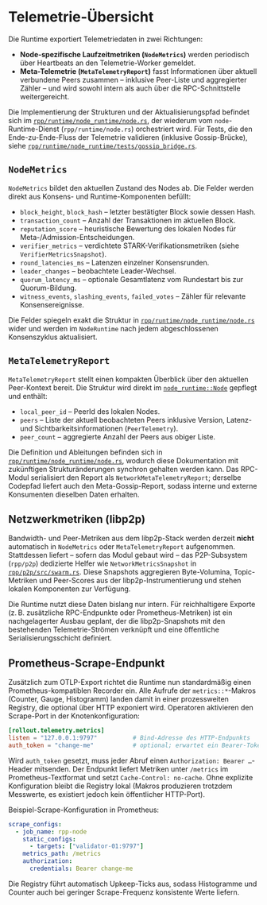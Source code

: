 # Telemetrie-Übersicht

Die Runtime exportiert Telemetriedaten in zwei Richtungen:

* **Node-spezifische Laufzeitmetriken (`NodeMetrics`)** werden periodisch über Heartbeats
  an den Telemetrie-Worker gemeldet.
* **Meta-Telemetrie (`MetaTelemetryReport`)** fasst Informationen über aktuell verbundene
  Peers zusammen – inklusive Peer-Liste und aggregierter Zähler – und wird sowohl intern
  als auch über die RPC-Schnittstelle weitergereicht.

Die Implementierung der Strukturen und der Aktualisierungspfad befindet sich im
[`rpp/runtime/node_runtime/node.rs`](../rpp/runtime/node_runtime/node.rs), der wiederum vom
`node`-Runtime-Dienst (`rpp/runtime/node.rs`) orchestriert wird. Für Tests, die den
Ende-zu-Ende-Fluss der Telemetrie validieren (inklusive Gossip-Brücke), siehe
[`rpp/runtime/node_runtime/tests/gossip_bridge.rs`](../rpp/runtime/node_runtime/tests/gossip_bridge.rs).

## `NodeMetrics`

`NodeMetrics` bildet den aktuellen Zustand des Nodes ab. Die Felder werden direkt aus
Konsens- und Runtime-Komponenten befüllt:

* `block_height`, `block_hash` – letzter bestätigter Block sowie dessen Hash.
* `transaction_count` – Anzahl der Transaktionen im aktuellen Block.
* `reputation_score` – heuristische Bewertung des lokalen Nodes für Meta-/Admission-Entscheidungen.
* `verifier_metrics` – verdichtete STARK-Verifikationsmetriken (siehe `VerifierMetricsSnapshot`).
* `round_latencies_ms` – Latenzen einzelner Konsensrunden.
* `leader_changes` – beobachtete Leader-Wechsel.
* `quorum_latency_ms` – optionale Gesamtlatenz vom Rundestart bis zur Quorum-Bildung.
* `witness_events`, `slashing_events`, `failed_votes` – Zähler für relevante Konsensereignisse.

Die Felder spiegeln exakt die Struktur in
[`rpp/runtime/node_runtime/node.rs`](../rpp/runtime/node_runtime/node.rs) wider und werden im
`NodeRuntime` nach jedem abgeschlossenen Konsenszyklus aktualisiert.

## `MetaTelemetryReport`

`MetaTelemetryReport` stellt einen kompakten Überblick über den aktuellen Peer-Kontext
bereit. Die Struktur wird direkt im
[`node_runtime::Node`](../rpp/runtime/node_runtime/node.rs) gepflegt und enthält:

* `local_peer_id` – PeerId des lokalen Nodes.
* `peers` – Liste der aktuell beobachteten Peers inklusive Version, Latenz- und
  Sichtbarkeitsinformationen (`PeerTelemetry`).
* `peer_count` – aggregierte Anzahl der Peers aus obiger Liste.

Die Definition und Ableitungen befinden sich in
[`rpp/runtime/node_runtime/node.rs`](../rpp/runtime/node_runtime/node.rs), wodurch diese
Dokumentation mit zukünftigen Strukturänderungen synchron gehalten werden kann. Das
RPC-Modul serialisiert den Report als `NetworkMetaTelemetryReport`; derselbe Codepfad
liefert auch den Meta-Gossip-Report, sodass interne und externe Konsumenten dieselben Daten
erhalten.

## Netzwerkmetriken (libp2p)

Bandwidth- und Peer-Metriken aus dem libp2p-Stack werden derzeit **nicht** automatisch in
`NodeMetrics` oder `MetaTelemetryReport` aufgenommen. Stattdessen liefert – sofern das Modul
gebaut wird – das P2P-Subsystem (`rpp/p2p`) dedizierte Helfer wie
`NetworkMetricsSnapshot` in [`rpp/p2p/src/swarm.rs`](../rpp/p2p/src/swarm.rs). Diese Snapshots
aggregieren Byte-Volumina, Topic-Metriken und Peer-Scores aus der libp2p-Instrumentierung
und stehen lokalen Komponenten zur Verfügung.

Die Runtime nutzt diese Daten bislang nur intern. Für reichhaltigere Exporte (z. B. zusätzliche
RPC-Endpunkte oder Prometheus-Metriken) ist ein nachgelagerter Ausbau geplant, der die
libp2p-Snapshots mit den bestehenden Telemetrie-Strömen verknüpft und eine öffentliche
Serialisierungsschicht definiert.

## Prometheus-Scrape-Endpunkt

Zusätzlich zum OTLP-Export richtet die Runtime nun standardmäßig einen Prometheus-kompatiblen
Recorder ein. Alle Aufrufe der `metrics::*`-Makros (Counter, Gauge, Histogramm) landen damit in einer
prozessweiten Registry, die optional über HTTP exponiert wird. Operatoren aktivieren den Scrape-Port
in der Knotenkonfiguration:

```toml
[rollout.telemetry.metrics]
listen = "127.0.0.1:9797"          # Bind-Adresse des HTTP-Endpunkts
auth_token = "change-me"           # optional; erwartet ein Bearer-Token im Authorization-Header
```

Wird `auth_token` gesetzt, muss jeder Abruf einen `Authorization: Bearer …`-Header mitsenden. Der
Endpunkt liefert Metriken unter `/metrics` im Prometheus-Textformat und setzt `Cache-Control: no-cache`.
Ohne explizite Konfiguration bleibt die Registry lokal (Makros produzieren trotzdem Messwerte, es
existiert jedoch kein öffentlicher HTTP-Port).

Beispiel-Scrape-Konfiguration in Prometheus:

```yaml
scrape_configs:
  - job_name: rpp-node
    static_configs:
      - targets: ["validator-01:9797"]
    metrics_path: /metrics
    authorization:
      credentials: Bearer change-me
```

Die Registry führt automatisch Upkeep-Ticks aus, sodass Histogramme und Counter auch bei geringer
Scrape-Frequenz konsistente Werte liefern.
